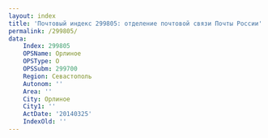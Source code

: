 ```yaml
---
layout: index
title: 'Почтовый индекс 299805: отделение почтовой связи Почты России'
permalink: /299805/
data:
    Index: 299805
    OPSName: Орлиное
    OPSType: О
    OPSSubm: 299700
    Region: Севастополь
    Autonom: ''
    Area: ''
    City: Орлиное
    City1: ''
    ActDate: '20140325'
    IndexOld: ''
---
```

